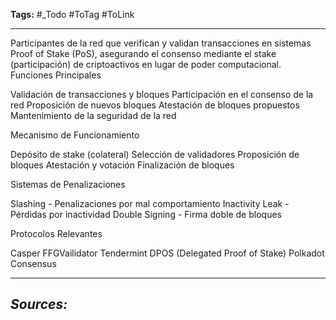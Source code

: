 **Tags:** #_Todo
#ToTag #ToLink 
- - -

Participantes de la red que verifican y validan transacciones en sistemas Proof of Stake (PoS), asegurando el consenso mediante el stake (participación) de criptoactivos en lugar de poder computacional.
Funciones Principales

Validación de transacciones y bloques
Participación en el consenso de la red
Proposición de nuevos bloques
Atestación de bloques propuestos
Mantenimiento de la seguridad de la red

Mecanismo de Funcionamiento

Depósito de stake (colateral)
Selección de validadores
Proposición de bloques
Atestación y votación
Finalización de bloques


Sistemas de Penalizaciones

Slashing - Penalizaciones por mal comportamiento
Inactivity Leak - Pérdidas por inactividad
Double Signing - Firma doble de bloques

Protocolos Relevantes

Casper FFGVailidator
Tendermint
DPOS (Delegated Proof of Stake)
Polkadot Consensus

- - - 
## ***Sources:***